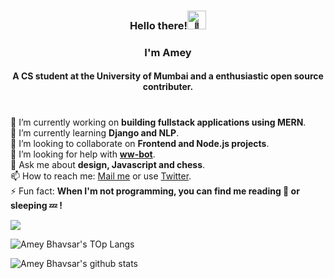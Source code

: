 <!--
If you're reading the source code, you really are a passionate coder. Let's work on some projects together.
Drop a mail to iamamey24+ghr@gmail.com with title="From The Source"
-->
<h3 align="center">Hello there!<img height="30vh" src="https://camo.githubusercontent.com/e8e7b06ecf583bc040eb60e44eb5b8e0ecc5421320a92929ce21522dbc34c891/68747470733a2f2f6d656469612e67697068792e636f6d2f6d656469612f6876524a434c467a6361737252346961377a2f67697068792e676966" alt="👋"></h3>
<h3 align="center">I'm Amey</h3>
<h4 align="center">A CS student at the University of Mumbai and a enthusiastic open source contributer.</h4>
<h1 align="center"></h1>

🔭 I’m currently working on **building fullstack applications using MERN**.  
🌱 I’m currently learning **Django and NLP**.  
👯 I’m looking to collaborate on **Frontend and Node.js projects**.  
🤔 I’m looking for help with **[ww-bot](https://github.com/ameybhavsar24/ww-bot)**.  
💬 Ask me about **design, Javascript and chess**.  
📫 How to reach me: [Mail me](mailto:iamamey24+ghr@gmail.com) or use [Twitter](https://twitter.com/ameybhavsar24).  
⚡ Fun fact: **When I'm not programming, you can find me reading 📖 or sleeping 💤 !**

<p><img src="https://komarev.com/ghpvc/?username=ameybhavsar24&color=red" /></p>

![Amey Bhavsar's TOp Langs](https://github-readme-stats.vercel.app/api/top-langs/?username=ameybhavsar24&layout=compact&show_icons=true&title_color=fff&icon_color=79ff97&text_color=bfbfbf&bg_color=151515)

![Amey Bhavsar's github stats](https://github-readme-stats.vercel.app/api?username=ameybhavsar24&layout=compact&show_icons=true&title_color=fff&icon_color=79ff97&text_color=bfbfbf&bg_color=151515&line_height=20&count_private=true&include_all_commits=true)

<!--
**ameybhavsar24/ameybhavsar24** is a ✨ _special_ ✨ repository because its `README.md` (this file) appears on your GitHub profile.

Here are some ideas to get you started:

- 🔭 I’m currently working on ...
- 🌱 I’m currently learning ...
- 👯 I’m looking to collaborate on ...
- 🤔 I’m looking for help with ...
- 💬 Ask me about ...
- 📫 How to reach me: ...
- 😄 Pronouns: ...
- ⚡ Fun fact: ...
-->
